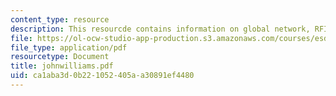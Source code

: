 ```yaml
---
content_type: resource
description: This resourcde contains information on global network, RFID network.
file: https://ol-ocw-studio-app-production.s3.amazonaws.com/courses/esd-290-special-topics-in-supply-chain-management-spring-2005/ca1aba3d0b221052405aa30891ef4480_johnwilliams.pdf
file_type: application/pdf
resourcetype: Document
title: johnwilliams.pdf
uid: ca1aba3d-0b22-1052-405a-a30891ef4480
---
```

